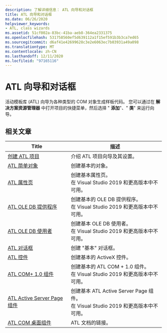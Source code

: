 ```yaml
---
description: 了解详细信息： ATL 向导和对话框
title: ATL 向导和对话框
ms.date: 06/26/2020
helpviewer_keywords:
- ATL, class wizards
ms.assetid: 51cf002a-83bc-41ba-aeb8-364ea2331375
ms.openlocfilehash: 531758560ef5d639112a1f15ef591b3b3ca7ed65
ms.sourcegitcommit: d6af41e42699628c3e2e6063ec7b03931a49a098
ms.translationtype: MT
ms.contentlocale: zh-CN
ms.lasthandoff: 12/11/2020
ms.locfileid: "97165116"
---
```

# <a name="atl-wizards-and-dialog-boxes"></a>ATL 向导和对话框

活动模板库 (ATL) 向导为各种类型的 COM 对象生成样板代码。 您可以通过在 **解决方案资源管理器** 中打开项目的快捷菜单，然后选择 " **添加**"、" **类**" 来运行向导。

## <a name="related-articles"></a>相关文章

|Title|描述|
|-----------|-----------------|
|[创建 ATL 项目](../../atl/reference/creating-an-atl-project.md)|介绍 ATL 项目向导及其设置。|
|[ATL 简单对象](../../atl/reference/adding-an-atl-simple-object.md)|创建基本的对象。|
|[ATL 属性页](../../atl/reference/adding-an-atl-property-page.md)|创建基本属性页。</br>在 Visual Studio 2019 和更高版本中不可用。|
|[ATL OLE DB 提供程序](../../atl/reference/adding-an-atl-ole-db-provider.md)|创建基本的 OLE DB 提供程序。</br>在 Visual Studio 2019 和更高版本中不可用。|
|[ATL OLE DB 使用者](../../atl/reference/adding-an-atl-ole-db-consumer.md)|创建基本 OLE DB 使用者。</br>在 Visual Studio 2019 和更高版本中不可用。|
|[ATL 对话框](../../atl/reference/adding-an-atl-dialog-box.md)|创建 "基本" 对话框。|
|[ATL 控件](../../atl/reference/adding-an-atl-control.md)|创建基本的 ActiveX 控件。|
|[ATL COM+ 1.0 组件](../../atl/reference/adding-an-atl-com-plus-1-0-component.md)|创建基本的 ATL COM + 1.0 组件。</br>在 Visual Studio 2019 和更高版本中不可用。|
|[ATL Active Server Page 组件](../../atl/reference/adding-an-atl-active-server-page-component.md)|创建基本 ATL Active Server Page 组件。</br>在 Visual Studio 2019 和更高版本中不可用。|
|[ATL COM 桌面组件](../../atl/atl-com-desktop-components.md)|ATL 文档的链接。|

